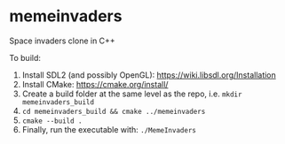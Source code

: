 # memeinvaders
Space invaders clone in C++

To build:

1. Install SDL2 (and possibly OpenGL): https://wiki.libsdl.org/Installation
2. Install CMake: https://cmake.org/install/
3. Create a build folder at the same level as the repo, i.e. `mkdir memeinvaders_build`
4. `cd memeinvaders_build && cmake ../memeinvaders`
5. `cmake --build .`
6. Finally, run the executable with: `./MemeInvaders`
